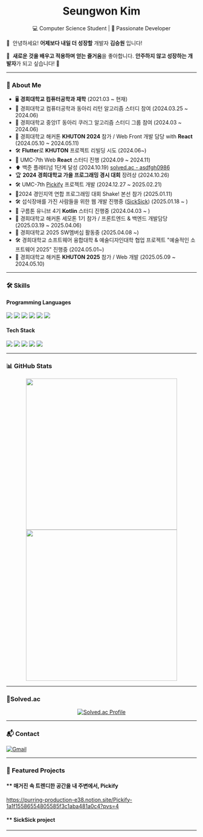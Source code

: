 <h1 align="center">Seungwon Kim</h1>
<p align="center">
  💻 Computer Science Student | 🚀 Passionate Developer

  🙌  안녕하세요! **어제보다 내일 더 성장할** 개발자 **김승원** 입니다!

👾  **새로운 것을 배우고 적용하며 얻는 즐거움**을 좋아합니다. **안주하지 않고 성장하는 개발자**가 되고 싶습니다! 🌱
</p>

---

### 📌 About Me  
- 🖥️ **경희대학교 컴퓨터공학과 재학**  (2021.03 ~ 현재)
- 📖 경희대학교 컴퓨터공학과 동아리 리턴 알고리즘 스터디 참여 (2024.03.25 ~ 2024.06)
- 📖 경희대학교 중앙IT 동아리 쿠러그 알고리즘 스터디 그룹 참여 (2024.03 ~ 2024.06)
- 🚩 경희대학교 해커톤 **KHUTON 2024** 참가 / Web Front 개발 담당 with **React** (2024.05.10 ~ 2024.05.11)
- 🛠️ **Flutter**로 **KHUTON** 프로젝트 리빌딩 시도 (2024.06~)
- 📖 UMC-7th Web **React** 스터디 진행 (2024.09 ~ 2024.11)
- ⬆️ 백준 플래티넘 1단계 달성 (2024.10.19) [solved.ac - asdfgh0986](https://solved.ac/profile/asdfgh0986)
- 🏆 **2024 경희대학교 가을 프로그래밍 경시 대회** 장려상 (2024.10.26)
- 🛠️ UMC-7th [Pickify](https://github.com/Team-Pickify/Pickfy-FE) 프로젝트 개발 (2024.12.27 ~ 2025.02.21)
- 🚩2024 경인지역 연합 프로그래밍 대회 Shake! 본선 참가 (2025.01.11)
- 🛠️ 섭식장애를 가진 사람들을 위한 웹 개발 진행중 ([SickSick](https://github.com/SickSickproject/SickSick-FE)) (2025.01.18 ~ )
- 📖 구름톤 유니브 4기 **Kotlin** 스터디 진행중 (2024.04.03 ~ )
- 🚩 경희대학교 해커톤 세모톤 1기 참가 / 프론트엔드 & 백엔드 개발담당 (2025.03.19 ~ 2025.04.06)
- 🏫 경희대학교 2025 SW멤버십 활동중 (2025.04.08 ~)
- 🛠️ 경희대학교 소프트웨어 융합대학 & 예술디자인대학 협업 프로젝트 "예술적인 소프트웨어 2025" 진행중 (2024.05.01~)
- 🚩 경희대학교 해커톤 **KHUTON 2025** 참가 / Web 개발 (2025.05.09 ~ 2024.05.10)
---

### 🛠️ Skills  
#### **Programming Languages**  
<p align="left">
  <img src="https://img.shields.io/badge/C-00599C?style=for-the-badge&logo=c&logoColor=white">
  <img src="https://img.shields.io/badge/C%2B%2B-00599C?style=for-the-badge&logo=c%2B%2B&logoColor=white">
  <img src="https://img.shields.io/badge/Dart-0175C2?style=for-the-badge&logo=dart&logoColor=white">
  <img src="https://img.shields.io/badge/HTML-E34F26?style=for-the-badge&logo=html5&logoColor=white">
  <img src="https://img.shields.io/badge/CSS-1572B6?style=for-the-badge&logo=css3&logoColor=white">
  <img src="https://img.shields.io/badge/JavaScript-F7DF1E?style=for-the-badge&logo=javascript&logoColor=black">
</p>


#### **Tech Stack**  
<p align="left">
  <img src="https://img.shields.io/badge/React-61DAFB?style=for-the-badge&logo=react&logoColor=black">
  <img src="https://img.shields.io/badge/Flutter-02569B?style=for-the-badge&logo=flutter&logoColor=white">
  <img src="https://img.shields.io/badge/Kakao%20Maps-FFCD00?style=for-the-badge&logo=kakao&logoColor=black">
  <img src="https://img.shields.io/badge/Node.js-339933?style=for-the-badge&logo=nodedotjs&logoColor=white">
  <img src="https://img.shields.io/badge/MongoDB-47A248?style=for-the-badge&logo=mongodb&logoColor=white">
</p>



---

### 📊 GitHub Stats  
<p align="center">
  <img src="https://github-readme-stats.vercel.app/api?username=5eungwon&show_icons=true&theme=radical" width="400">
  <img src="https://github-readme-streak-stats.herokuapp.com/?user=5eungwon&theme=radical" width="400">
</p>

---

### 🏅Solved.ac
<p align="center">
  <!-- 백준 solved.ac 티어 뱃지 -->
  <a href="https://solved.ac/asdfgh0986">
    <img src="http://mazassumnida.wtf/api/v2/generate_badge?boj=asdfgh0986" alt="Solved.ac Profile">
  </a>
</p>

---

### 📬 Contact  
[![Gmail](https://img.shields.io/badge/Gmail-EA4335?style=for-the-badge&logo=gmail&logoColor=white)](mailto:kimseung0630@khu.ac.kr)  

---

### 🚀 Featured Projects  
#### ** 매거진 속 트렌디한 공간을 내 주변에서, Pickify
https://purring-production-e38.notion.site/Pickify-1a1f15586554805585f3c1aba481a0c4?pvs=4

#### ** SickSick project

---


